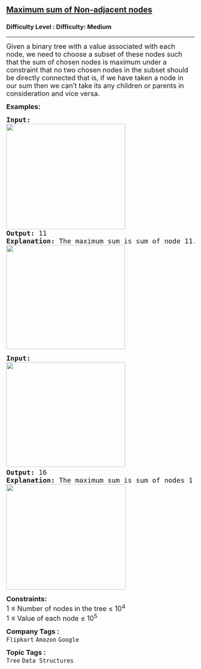 <h2><a href="https://www.geeksforgeeks.org/problems/maximum-sum-of-non-adjacent-nodes/1?page=2&category=Tree&status=unsolved&sortBy=submissions">Maximum sum of Non-adjacent nodes</a></h2><h3>Difficulty Level : Difficulty: Medium</h3><hr><div class="problems_problem_content__Xm_eO"><p><span style="font-size: 18px;">Given a binary tree with a value associated with each node, we need to choose a subset of these nodes such that the sum of chosen nodes is maximum under a constraint that no two chosen nodes in the subset should be directly connected that is, if we have taken a node in our sum then we can’t take its any children or parents in consideration and vice versa.</span></p>
<p><span style="font-size: 18px;"><strong>Examples:</strong></span></p>
<pre><span style="font-size: 18px;"><strong>Input:<br></strong><img src="https://media.geeksforgeeks.org/img-practice/prod/addEditProblem/880845/Web/Other/blobid0_1732598044.png" width="318" height="282">
<strong>Output: </strong>11<strong>
Explanation: </strong>The maximum sum is sum of node 11.<br><img src="https://media.geeksforgeeks.org/img-practice/prod/addEditProblem/880845/Web/Other/blobid1_1732598102.png" width="317" height="278"></span></pre>
<pre><span style="font-size: 18px;"><strong>Input:
</strong><img src="https://media.geeksforgeeks.org/img-practice/prod/addEditProblem/880845/Web/Other/blobid2_1732598208.png" width="318" height="280"> <br><strong>Output: </strong>16<strong>
Explanation: </strong>The maximum sum is sum of nodes 1 4 5 6, i.e 16. These nodes are non adjacent.<br><img src="https://media.geeksforgeeks.org/img-practice/prod/addEditProblem/880845/Web/Other/blobid3_1732598283.png" width="319" height="282"><br></span></pre>
<div><span style="font-size: 18px;"><strong>Constraints:</strong><br>1 ≤ Number of nodes in the tree ≤ 10<sup>4</sup></span></div>
<div><span style="font-size: 18px;">1 ≤ Value of each node ≤ 10<sup>5</sup></span></div></div><p><span style=font-size:18px><strong>Company Tags : </strong><br><code>Flipkart</code>&nbsp;<code>Amazon</code>&nbsp;<code>Google</code>&nbsp;<br><p><span style=font-size:18px><strong>Topic Tags : </strong><br><code>Tree</code>&nbsp;<code>Data Structures</code>&nbsp;